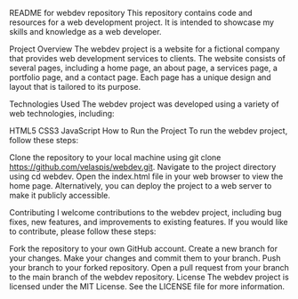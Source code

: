 README for webdev repository
This repository contains code and resources for a web development project. It is intended to showcase my skills and knowledge as a web developer.

Project Overview
The webdev project is a website for a fictional company that provides web development services to clients. The website consists of several pages, including a home page, an about page, a services page, a portfolio page, and a contact page. Each page has a unique design and layout that is tailored to its purpose.

Technologies Used
The webdev project was developed using a variety of web technologies, including:

HTML5
CSS3
JavaScript
How to Run the Project
To run the webdev project, follow these steps:

Clone the repository to your local machine using git clone https://github.com/velaspis/webdev.git.
Navigate to the project directory using cd webdev.
Open the index.html file in your web browser to view the home page.
Alternatively, you can deploy the project to a web server to make it publicly accessible.

Contributing
I welcome contributions to the webdev project, including bug fixes, new features, and improvements to existing features. If you would like to contribute, please follow these steps:

Fork the repository to your own GitHub account.
Create a new branch for your changes.
Make your changes and commit them to your branch.
Push your branch to your forked repository.
Open a pull request from your branch to the main branch of the webdev repository.
License
The webdev project is licensed under the MIT License. See the LICENSE file for more information.
